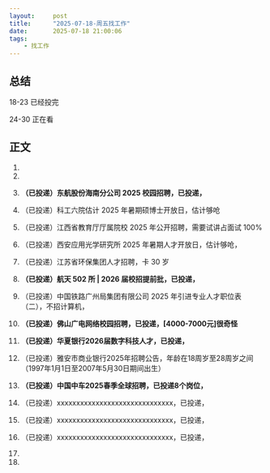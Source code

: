 ```yaml
---
layout:     post
title:      "2025-07-18-周五找工作"
date:       2025-07-18 21:00:06
tags:
    - 找工作
---
```


## 总结

18-23 已经投完

24-30 正在看




## 正文

1. 

1. 
1. **（已投递）东航股份海南分公司 2025 校园招聘，已投递，**
1. （已投递）科工六院估计 2025 年暑期硕博士开放日，估计够呛

1. （已投递）江西省教育厅厅属院校 2025 年公开招聘，需要试讲占面试 100%

1. （已投递）西安应用光学研究所 2025 年暑期人才开放日，估计够呛，

1. （已投递）江苏省环保集团人才招聘，卡 30 岁

1. **（已投递）航天 502 所 | 2026 届校招提前批，已投递，**

1. （已投递）中国铁路广州局集团有限公司 2025 年引进专业人才职位表（二），不招计算机，
1. **（已投递）佛山广电网络校园招聘，已投递，[4000-7000元]很奇怪**
1. **（已投递）华夏银行2026届数字科技人才，已投递，**

1. （已投递）雅安市商业银行2025年招聘公告，年龄在18周岁至28周岁之间（1997年1月1日至2007年5月30日期间出生）

1. **（已投递）中国中车2025春季全球招聘，已投递8个岗位，**

1. （已投递）xxxxxxxxxxxxxxxxxxxxxxxxxxxxxx，已投递，

1. （已投递）xxxxxxxxxxxxxxxxxxxxxxxxxxxxxx，已投递，

1. （已投递）xxxxxxxxxxxxxxxxxxxxxxxxxxxxxx，已投递，
1. 
1. 











